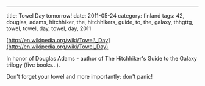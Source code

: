 ---
title: Towel Day tomorrow!
date: 2011-05-24
category: finland
tags: 42, douglas, adams, hitchhiker, the, hitchhikers, guide, to, the, galaxy, thhgttg, towel, towel, day, towel, day, 2011

[http://en.wikipedia.org/wiki/Towel\_Day](http://en.wikipedia.org/wiki/Towel_Day)

In honor of Douglas Adams - author of The Hitchhiker's Guide to the Galaxy trilogy (five books...).

Don't forget your towel and more importantly: don't panic!
